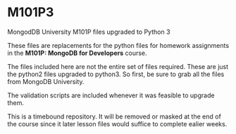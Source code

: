 # M101P3
MongodDB University M101P files upgraded to Python 3

These files are replacements for the python files for homework assignments in the **M101P: MongoDB for Developers** course.

The files included here are not the entire set of files required.  These are just the python2 files upgraded to python3.
So first, be sure to grab all the files from MongoDB University.

The validation scripts are included whenever it was feasible to upgrade them.

This is a timebound repository.  It will be removed or masked at the end of the course since it later lesson files would
suffice to complete ealier weeks.
